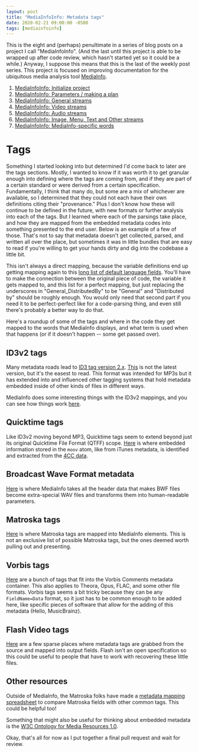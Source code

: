 ```yaml
---
layout: post
title: "MediaInfoInfo: Metadata tags"
date: 2020-02-21 09:00:00 -0500
tags: [mediainfoinfo]
---
```


This is the eight and (perhaps) penultimate in a series of blog posts on a project I call "MediaInfoInfo". (And the last until this project is able to be wrapped up after code review, which hasn't started yet so it could be a while.) Anyway, I suppose this means that this is the last of the weekly post series. This project is focused on improving documentation for the ubiquitous media analysis tool [MediaInfo](https://mediaarea.net/MediaInfo). 

1. [MediaInfoInfo: Initialize project](https://bits.ashleyblewer.com/blog/2020/01/10/mediainfoinfo-initialize-project/)
2. [MediaInfoInfo: Parameters / making a plan](https://bits.ashleyblewer.com/blog/2020/01/17/mediainfoinfo-parameters-making-a-plan/)
3. [MediaInfoInfo: General streams](https://bits.ashleyblewer.com/blog/2020/01/17/mediainfoinfo-general-streams/)
4. [MediaInfoInfo: Video streams](https://bits.ashleyblewer.com/blog/2020/01/24/mediainfoinfo-video-streams/)
5. [MediaInfoInfo: Audio streams](https://bits.ashleyblewer.com/blog/2020/01/31/mediainfoinfo-audio-streams/)
6. [MediaInfoInfo: Image, Menu, Text and Other streams](https://bits.ashleyblewer.com/blog/2020/02/07/mediainfoinfo-image-menu-text-other-streams/)
7. [MediaInfoInfo: MediaInfo-specific words](https://bits.ashleyblewer.com/blog/2020/02/14/mediainfoinfo-mediainfo-specific-words/)

# Tags

Something I started looking into but determined I'd come back to later are the tags sections. Mostly, I wanted to know if it was worth it to get granular enough into defining where the tags are coming from, and if they are part of a certain standard or were derived from a certain specification. Fundamentally, I think that many do, but some are a mix of whichever are available, so I determined that they could not each have their own definitions citing their "provenance." Plus I don't know how these will continue to be defined in the future, with new formats or further analysis into each of the tags. But I learned where each of the parsings take place, and how they are mapped from the embedded metadata codes into something presented to the end user. Below is an example of a few of those. That's not to say that metadata doesn't get collected, parsed, and written all over the place, but sometimes it was in little bundles that are easy to read if you're willing to get your hands dirty and dig into the codebase a little bit.

This isn't always a direct mapping, because the variable definitions end up getting mapping again to this [long list of default language fields](https://github.com/MediaArea/MediaInfoLib/blob/master/Source/Resource/Text/Language/DefaultLanguage.csv). You'll have to make the connection between the original piece of code, the variable it gets mapped to, and this list for a perfect mapping, but just replacing the underscores in "General_DistributedBy" to be "General" and "Distributed by" should be roughly enough. You would only need that second part if you need it to be perfect-perfect like for a code-parsing thing, and even still there's probably a better way to do that.

Here's a roundup of some of the tags and where in the code they get mapped to the words that MediaInfo displays, and what term is used when that happens (or if it doesn't happen -- some get passed over). 

## ID3v2 tags

Many metadata roads lead to [ID3 tag version 2.x](http://id3.org/Home). [This](http://id3.org/id3v2.3.0) is not the latest version, but it's the easest to read. This format was intended for MP3s but it has extended into and influenced other tagging systems that hold metadata embedded inside of other kinds of files in different ways.

MediaInfo does some interesting things with the ID3v2 mappings, and you can see how things work [here](https://github.com/MediaArea/MediaInfoLib/blob/master/Source/MediaInfo/Tag/File_Id3v2.cpp#L1167-L1407).


## Quicktime tags

Like ID3v2 moving beyond MP3, Quicktime tags seem to extend beyond just its original Quicktime File Format (QTFF) scope. [Here](https://github.com/MediaArea/MediaInfoLib/blob/master/Source/MediaInfo/Multiple/File_Mpeg4.cpp#L2799-L2889) is where embedded information stored in the `moov` atom, like from iTunes metadata, is identified and extracted from the [4CC data](http://fourcc.org/fourcc.php).

## Broadcast Wave Format metadata

[Here](https://github.com/MediaArea/MediaInfoLib/blob/master/Source/MediaInfo/Multiple/File_Riff_Elements.cpp#L2322-L2373) is where MediaInfo takes all the header data that makes BWF files become extra-special WAV files and transforms them into human-readable parameters. 


## Matroska tags

[Here](https://github.com/MediaArea/MediaInfoLib/blob/master/Source/MediaInfo/Multiple/File_Mk.cpp#L3141-L3186) is where Matroska tags are mapped into MediaInfo elements. This is not an exclusive list of possible Matroska tags, but the ones deemed worth pulling out and presenting.

## Vorbis tags

[Here](https://github.com/MediaArea/MediaInfoLib/blob/master/Source/MediaInfo/Tag/File_VorbisCom.cpp#L215-L354) are a bunch of tags that fit into the Vorbis Comments metadata container. This also applies to Theora, Opus, FLAC, and some other file formats. Vorbis tags seems a bit tricky because they can be any `FieldName=Data` format, so it just has to be common enough to be added here, like specific pieces of software that allow for the adding of this metadata (Hello, MusicBrainz).

## Flash Video tags

[Here](https://github.com/MediaArea/MediaInfoLib/blob/master/Source/MediaInfo/Multiple/File_Flv.cpp#L1585-L1608) are a few sparse places where metadata tags are grabbed from the source and mapped into output fields. Flash isn't an open specification so this could be useful to people that have to work with recovering these little files.


## Other resources

Outside of MediaInfo, the Matroska folks have made a [metadata mapping spreadsheet](https://www.matroska.org/technical/specs/tagging/othertagsystems/comparetable.html) to compare Matroska fields with other common tags. This could be helpful too!

Something that might also be useful for thinking about embedded metadata is the [W3C Ontology for Media Resources 1.0](https://www.w3.org/TR/mediaont-10/).

Okay, that's all for now as I put together a final pull request and wait for review.
